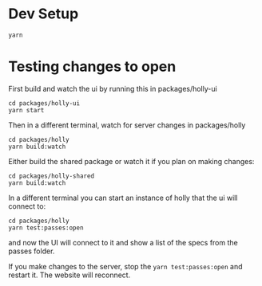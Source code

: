 # Dev Setup

```
yarn
```

# Testing changes to open

First build and watch the ui by running this in packages/holly-ui

```
cd packages/holly-ui
yarn start
```

Then in a different terminal, watch for server changes in packages/holly

```
cd packages/holly
yarn build:watch
```

Either build the shared package or watch it if you plan on making changes:

```
cd packages/holly-shared
yarn build:watch
```

In a different terminal you can start an instance of holly that the ui will connect to:

```
cd packages/holly
yarn test:passes:open
```

and now the UI will connect to it and show a list of the specs from the passes folder.

If you make changes to the server, stop the `yarn test:passes:open` and restart it. The website will reconnect.
